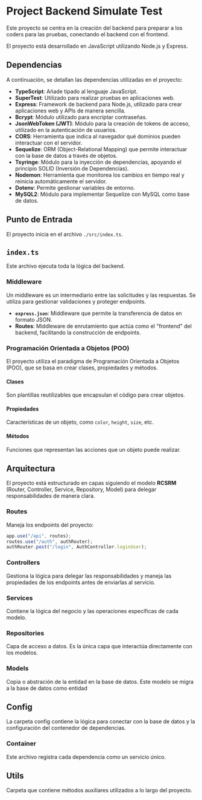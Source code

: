 # Project Backend Simulate Test

Este proyecto se centra en la creación del backend para preparar a los coders para las pruebas, conectando el backend con el frontend.

El proyecto está desarrollado en JavaScript utilizando Node.js y Express.

## Dependencias

A continuación, se detallan las dependencias utilizadas en el proyecto:

- **TypeScript**: Añade tipado al lenguaje JavaScript.
- **SuperTest**: Utilizado para realizar pruebas en aplicaciones web.
- **Express**: Framework de backend para Node.js, utilizado para crear aplicaciones web y APIs de manera sencilla.
- **Bcrypt**: Módulo utilizado para encriptar contraseñas.
- **JsonWebToken (JWT)**: Módulo para la creación de tokens de acceso, utilizado en la autenticación de usuarios.
- **CORS**: Herramienta que indica al navegador qué dominios pueden interactuar con el servidor.
- **Sequelize**: ORM (Object-Relational Mapping) que permite interactuar con la base de datos a través de objetos.
- **Tsyringe**: Módulo para la inyección de dependencias, apoyando el principio SOLID (Inversión de Dependencias).
- **Nodemon**: Herramienta que monitorea los cambios en tiempo real y reinicia automáticamente el servidor.
- **Dotenv**: Permite gestionar variables de entorno.
- **MySQL2**: Módulo para implementar Sequelize con MySQL como base de datos.

## Punto de Entrada

El proyecto inicia en el archivo `./src/index.ts`.

## `index.ts`

Este archivo ejecuta toda la lógica del backend.

### Middleware

Un middleware es un intermediario entre las solicitudes y las respuestas. Se utiliza para gestionar validaciones y proteger endpoints.

- **`express.json`**: Middleware que permite la transferencia de datos en formato JSON.
- **Routes**: Middleware de enrutamiento que actúa como el "frontend" del backend, facilitando la construcción de endpoints.

### Programación Orientada a Objetos (POO)

El proyecto utiliza el paradigma de Programación Orientada a Objetos (POO), que se basa en crear clases, propiedades y métodos.

#### Clases

Son plantillas reutilizables que encapsulan el código para crear objetos.

#### Propiedades

Características de un objeto, como `color`, `height`, `size`, etc.

#### Métodos

Funciones que representan las acciones que un objeto puede realizar.

## Arquitectura

El proyecto está estructurado en capas siguiendo el modelo **RCSRM** (Router, Controller, Service, Repository, Model) para delegar responsabilidades de manera clara.

### Routes

Maneja los endpoints del proyecto:

```javascript
app.use("/api", routes);
routes.use("/auth", authRouter);
authRouter.post("/login", AuthController.loginUser);
```

### Controllers

Gestiona la lógica para delegar las responsabilidades y maneja las propiedades de los endpoints antes de enviarlas al servicio.

### Services

Contiene la lógica del negocio y las operaciones específicas de cada modelo.

### Repositories

Capa de acceso a datos. Es la única capa que interactúa directamente con los modelos.

### Models

Copia o abstración de la entidad en la base de datos.
Este modelo se migra a la base de datos como entidad

## Config

La carpeta config contiene la lógica para conectar con la base de datos y la configuración del contenedor de dependencias.

### Container

Este archivo registra cada dependencia como un servicio único.

## Utils

Carpeta que contiene métodos auxiliares utilizados a lo largo del proyecto.
